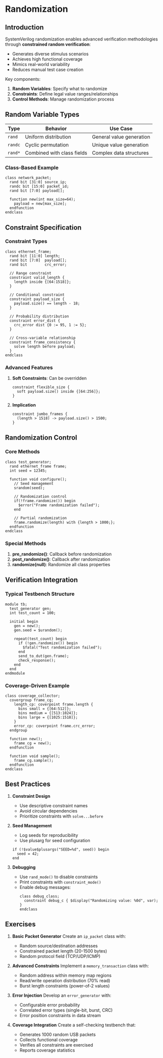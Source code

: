 # Randomization

## Introduction
SystemVerilog randomization enables advanced verification methodologies through **constrained random verification**:
- Generates diverse stimulus scenarios
- Achieves high functional coverage
- Mimics real-world variability
- Reduces manual test case creation

Key components:
1. **Random Variables**: Specify what to randomize
2. **Constraints**: Define legal value ranges/relationships
3. **Control Methods**: Manage randomization process

## Random Variable Types
| Type      | Behavior                   | Use Case                  |
|-----------|----------------------------|---------------------------|
| `rand`    | Uniform distribution       | General value generation  |
| `randc`   | Cyclic permutation         | Unique value generation   |
| `rand*`   | Combined with class fields | Complex data structures   |

### Class-Based Example
```SV
class network_packet;
  rand bit [31:0] source_ip;
  randc bit [15:0] packet_id;
  rand bit [7:0] payload[];

  function new(int max_size=64);
    payload = new[max_size];
  endfunction
endclass
```

## Constraint Specification
### Constraint Types
```SV
class ethernet_frame;
  rand bit [11:0] length;
  rand bit [7:0]  payload[];
  rand bit        crc_error;

  // Range constraint
  constraint valid_length {
    length inside {[64:1518]};
  }

  // Conditional constraint
  constraint payload_size {
    payload.size() == length - 18;
  }

  // Probability distribution
  constraint error_dist {
    crc_error dist {0 := 95, 1 := 5};
  }

  // Cross-variable relationship
  constraint frame_consistency {
    solve length before payload;
  }
endclass
```

### Advanced Features
1. **Soft Constraints**: Can be overridden
   ```SV
   constraint flexible_size {
     soft payload.size() inside {[64:256]};
   }
   ```
2. **Implication**
   ```SV
   constraint jumbo_frames {
     (length > 1518) -> payload.size() > 1500;
   }
   ```

## Randomization Control
### Core Methods
```SV
class test_generator;
  rand ethernet_frame frame;
  int seed = 12345;

  function void configure();
    // Seed management
    srandom(seed);

    // Randomization control
    if(!frame.randomize()) begin
      $error("Frame randomization failed");
    end

    // Partial randomization
    frame.randomize(length) with {length > 1000;};
  endfunction
endclass
```

### Special Methods
1. **pre_randomize()**: Callback before randomization
2. **post_randomize()**: Callback after randomization
3. **randomize(null)**: Randomize all class properties

## Verification Integration
### Typical Testbench Structure
```SV
module tb;
  test_generator gen;
  int test_count = 100;

  initial begin
    gen = new();
    gen.seed = $urandom();

    repeat(test_count) begin
      if (!gen.randomize()) begin
        $fatal("Test randomization failed");
      end
      send_to_dut(gen.frame);
      check_response();
    end
  end
endmodule
```

### Coverage-Driven Example
```SV
class coverage_collector;
  covergroup frame_cg;
    length_cp: coverpoint frame.length {
      bins small = {[64:512]};
      bins medium = {[513:1024]};
      bins large = {[1025:1518]};
    }
    error_cp: coverpoint frame.crc_error;
  endgroup

  function new();
    frame_cg = new();
  endfunction

  function void sample();
    frame_cg.sample();
  endfunction
endclass
```

## Best Practices
1. **Constraint Design**
   - Use descriptive constraint names
   - Avoid circular dependencies
   - Prioritize constraints with `solve...before`

2. **Seed Management**
   - Log seeds for reproducibility
   - Use plusarg for seed configuration
   ```SV
   if (!$value$plusargs("SEED=%d", seed)) begin
     seed = 42;
   end
   ```

3. **Debugging**
   - Use `rand_mode()` to disable constraints
   - Print constraints with `constraint_mode()`
   - Enable debug messages:
     ```SV
     class debug_class;
       constraint debug_c { $display("Randomizing value: %0d", var); }
     endclass
     ```

## Exercises
1. **Basic Packet Generator**
   Create an `ip_packet` class with:
   - Random source/destination addresses
   - Constrained packet length (20-1500 bytes)
   - Random protocol field (TCP/UDP/ICMP)

2. **Advanced Constraints**
   Implement a `memory_transaction` class with:
   - Random address within memory map regions
   - Read/write operation distribution (70% read)
   - Burst length constraints (power-of-2 values)

3. **Error Injection**
   Develop an `error_generator` with:
   - Configurable error probability
   - Correlated error types (single-bit, burst, CRC)
   - Error position constraints in data stream

4. **Coverage Integration**
   Create a self-checking testbench that:
   - Generates 1000 random USB packets
   - Collects functional coverage
   - Verifies all constraints are exercised
   - Reports coverage statistics


